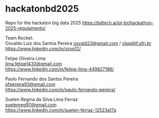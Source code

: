 # hackatonbd2025

Repo for the hackaton big data 2025 https://bdtech.ai/pt-br/hackathon-2025-regulamento/

Team Rocket:  
Osvaldo Luiz dos Santos Pereira
osvald23@gmail.com / olsp@if.ufrj.br
https://www.linkedin.com/in/ozsp12/

Felipe Oliveira Lima  
lima.felipe1433@gmail.com  
https://www.linkedin.com/in/felipe-lima-449827186/  

Paulo Fernando dos Santos Pereira  
pfpereira93@gmail.com  
https://www.linkedin.com/in/paulo-fernando-pereira/  

Suelen Regina da Silva Lima Ferraz  
suelenreg97@gmail.com  
https://www.linkedin.com/in/suelen-ferraz-12523a17a
